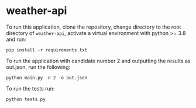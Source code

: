 # weather-api

To run this application, clone the repository, change directory to the root directory of `weather-api`, activate a virtual environment with python >= 3.8 and run:

``` 
pip install -r requirements.txt 
```

To run the application with candidate number 2 and outputting the results as out.json, run the following:

``` 
python main.py -n 2 -o out.json 
```

To run the tests run:

```
python tests.py
```

